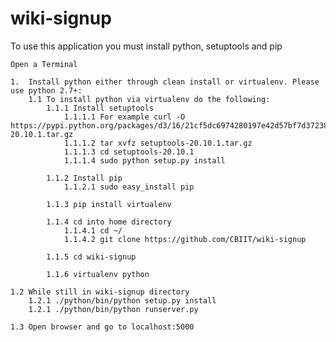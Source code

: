 # wiki-signup

To use this application you must install python, setuptools and pip

	Open a Terminal

	1.	Install python either through clean install or virtualenv. Please use python 2.7+:
		1.1	To install python via virtualenv do the following:
			1.1.1 Install setuptools
				1.1.1.1 For example curl -O https://pypi.python.org/packages/d3/16/21cf5dc6974280197e42d57bf7d372380562ec69aef9bb796b5e2dbbed6e/setuptools-20.10.1.tar.gz
				1.1.1.2 tar xvfz setuptools-20.10.1.tar.gz
				1.1.1.3 cd setuptools-20.10.1
				1.1.1.4 sudo python setup.py install

			1.1.2 Install pip
				1.1.2.1 sudo easy_install pip

			1.1.3 pip install virtualenv

			1.1.4 cd into home directory 
				1.1.4.1 cd ~/ 
				1.1.4.2 git clone https://github.com/CBIIT/wiki-signup

			1.1.5 cd wiki-signup

			1.1.6 virtualenv python

	1.2 While still in wiki-signup directory
		1.2.1 ./python/bin/python setup.py install
		1.2.1 ./python/bin/python runserver.py

	1.3 Open browser and go to localhost:5000
